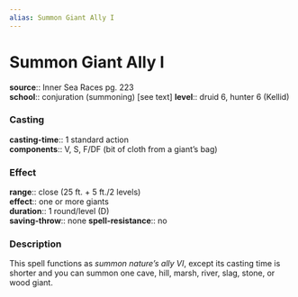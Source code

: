 ```yaml
---
alias: Summon Giant Ally I
---
```


# Summon Giant Ally I 

**source**:: Inner Sea Races pg. 223  
**school**:: conjuration (summoning) \[see text\]
**level**:: druid 6, hunter 6 (Kellid)

### Casting 

**casting-time**:: 1 standard action  
**components**:: V, S, F/DF (bit of cloth from a giant’s bag)

### Effect 

**range**:: close (25 ft. + 5 ft./2 levels)  
**effect**:: one or more giants  
**duration**:: 1 round/level (D)  
**saving-throw**:: none
**spell-resistance**:: no

### Description 

This spell functions as *summon nature’s ally VI*, except its casting time is shorter and you can summon one cave, hill, marsh, river, slag, stone, or wood giant.

